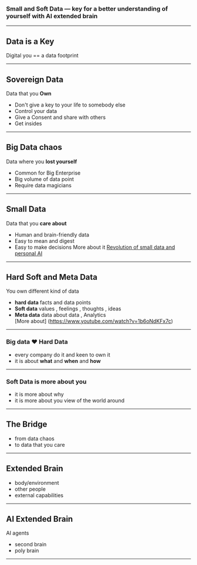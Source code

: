 
### Small and Soft Data — key for a better understanding of yourself with AI extended brain

---
## Data is a Key
Digital you  == a data footprint 

---
## Sovereign Data 

Data that you **Own** 

- Don't give a key to your life to somebody else <!-- element class="fragment" data-fragment-index="1" --> 
- Control your data <!-- element class="fragment" data-fragment-index="2" -->
- Give a Consent and share with others <!-- element class="fragment" data-fragment-index="3" -->
- Get insides   <!-- element class="fragment" data-fragment-index="4" -->

---
## Big Data chaos
Data where you **lost yourself**
- Common for Big Enterprise
- Big volume of data point 
- Require data magicians 
---

## Small Data 

Data that you **care about** 
- Human and brain-friendly data <!-- element class="fragment" data-fragment-index="1" --> 
- Easy to mean and digest <!-- element class="fragment" data-fragment-index="2" --> 
- Easy to make decisions <!-- element class="fragment" data-fragment-index="3" --> 
More about it [Revolution of small data and personal AI](https://www.youtube.com/watch?v=0T_imbxX5Zg) <!-- element class="fragment" data-fragment-index="4" --> 

---
## Hard Soft and Meta Data 
You own different kind of data 
- **hard data** facts and data points 
- **Soft data**  values , feelings , thoughts , ideas  
- **Meta data** data about data , Analytics  
[More about] (https://www.youtube.com/watch?v=1b6oNdKFx7c)

---

### Big data ❤️ Hard Data 
- every company do it and keen to own it 
- it is about **what** and **when** and **how**
---

### Soft Data is more about you 
- it is more about why 
- it is more about you view of the world around 
---

## The Bridge 
- from data chaos 
- to data that you care 
---

## Extended Brain 
- body/environment  
- other people 
- external capabilities 
---

## AI Extended  Brain 
AI agents 
- second brain <!-- element class="fragment" data-fragment-index="1" --> 
- poly brain  <!-- element class="fragment" data-fragment-index="2" --> 

---

